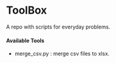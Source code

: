 
# ToolBox

A repo with scripts for everyday problems.

#### Available Tools
- merge_csv.py : merge csv files to xlsx.


